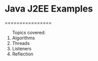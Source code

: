 # Java J2EE Examples
================

<ol>Topics covered:
<li>Algorithms</li>
<li>Threads</li>
<li>Listeners</li>
<li>Reflection</li>
</ol>
